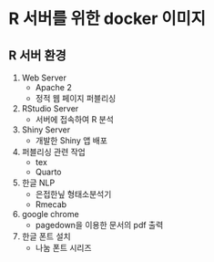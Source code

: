 # R 서버를 위한 docker 이미지

## R 서버 환경

1. Web Server
    - Apache 2
    - 정적 웹 페이지 퍼블리싱
2. RStudio Server
    - 서버에 접속하여 R 분석
3. Shiny Server
    - 개발한 Shiny 앱 배포
4. 퍼블리싱 관련 작업
    - tex
    - Quarto
5. 한글 NLP
    - 은접한닢 형태소분석기
    - Rmecab
6. google chrome
    - pagedown을 이용한 문서의 pdf 출력
7. 한글 폰트 설치
    - 나눔 폰트 시리즈
